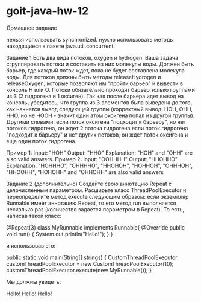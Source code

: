 # goit-java-hw-12

Домашнее задание

нельзя использовать synchronized.
нужно использовать методы находящиеся в пакете java.util.concurrent.


Задание 1
Есть два вида потоков,  oxygen и hydrogen. Ваша задача сгруппировать потоки и составить из них молекулы воды. Должен быть барьер, где каждый поток ждет, пока не будет составлена молекула воды. Для потоков должны быть методы releaseHydrogen и releaseOxygen, которые позволяют им "пройти барьер" и вывести в консоль Н или О. Потоки обязательно проходят барьер только группами из 3 (2 гидрогена и 1 оксиген). Так как после барьера идет вывод на консоль, убедитесь, что группа из 3 элементов была выведена до того, как начнется вывод следующей группы (корректный вывод: НОН, ОНН, ННО, но не НООН - значит один атом оксигена попал из другой группы).
Другими словами:
если поток оксигена "подходит к барьеру", но нет потоков гидрогена, он ждет 2 потока гидрогена
если поток гидрогена "подходит к барьеру" и нет других потоков, он ждет поток оксигена и еще один поток гидрогена.

Пример 1:
Input: "HOH"
Output: "HHO"
Explanation: "HOH" and "OHH" are also valid answers.
Пример 2:
Input: "OOHHHH"
Output: "HHOHHO"
Explanation: "HOHHHO", "OHHHHO", "HHOHOH", "HOHHOH", "OHHHOH", "HHOOHH", "HOHOHH" and "OHHOHH" are also valid answers


Задание 2 (дополнительно)
Создайте свою аннотацию Repeat с целочисленным параметром.
Расширьте класс ThreadPoolExecutor и переопределите метод execute следующим образом: 
если экземпляр Runnable имеет аннотацию Repeat, то его метод run выполняется несколько раз 
(количество задается параметром в Repeat).
То есть, написав такой класс:

@Repeat(3)
class MyRunnable implements Runnable{
    @Override
    public void run() {
        System.out.println("Hello!");
    }
}

и использовав его:

public static void main(String[] strings) {
        CustomThreadPoolExecutor customThreadPoolExecutor = 
                        new CustomThreadPoolExecutor(10);
        customThreadPoolExecutor.execute(new MyRunnable());
}

Мы должны увидеть:

Hello!
Hello!
Hello!
